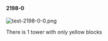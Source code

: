 #### 2198-0
![test-2198-0-0.png](https://github.com/lil-lab/nlvr/raw/master/nlvr/test/images/1/test-2198-0-0.png "test-2198-0-0.png")

There is 1 tower with only yellow blocks
